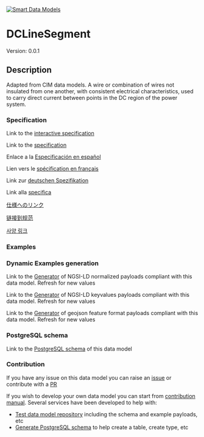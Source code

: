 [![Smart Data Models](https://smartdatamodels.org/wp-content/uploads/2022/01/SmartDataModels_logo.png "Logo")](https://smartdatamodels.org)
# DCLineSegment
Version: 0.0.1

## Description 

Adapted from CIM data models. A wire or combination of wires not insulated from one another, with consistent electrical characteristics, used to carry direct current between points in the DC region of the power system.
### Specification

Link to the [interactive specification](https://swagger.lab.fiware.org/?url=https://smart-data-models.github.io/dataModel.EnergyCIM/DCLineSegment/swagger.yaml)

Link to the [specification](https://github.com/smart-data-models/dataModel.EnergyCIM/blob/master/DCLineSegment/doc/spec.md)

Enlace a la [Especificación en español](https://github.com/smart-data-models/dataModel.EnergyCIM/blob/master/DCLineSegment/doc/spec_ES.md)

Lien vers le [spécification en français](https://github.com/smart-data-models/dataModel.EnergyCIM/blob/master/DCLineSegment/doc/spec_FR.md)

Link zur [deutschen Spezifikation](https://github.com/smart-data-models/dataModel.EnergyCIM/blob/master/DCLineSegment/doc/spec_DE.md)

Link alla [specifica](https://github.com/smart-data-models/dataModel.EnergyCIM/blob/master/DCLineSegment/doc/spec_IT.md)

[仕様へのリンク](https://github.com/smart-data-models/dataModel.EnergyCIM/blob/master/DCLineSegment/doc/spec_JA.md)

[链接到规范](https://github.com/smart-data-models/dataModel.EnergyCIM/blob/master/DCLineSegment/doc/spec_ZH.md)

[사양 링크](https://github.com/smart-data-models/dataModel.EnergyCIM/blob/master/DCLineSegment/doc/spec_KO.md)
### Examples
### Dynamic Examples generation

Link to the [Generator](https://smartdatamodels.org/extra/ngsi-ld_generator.php?schemaUrl=https://raw.githubusercontent.com/smart-data-models/dataModel.EnergyCIM/master/DCLineSegment/schema.json&email=info@smartdatamodels.org) of NGSI-LD normalized payloads compliant with this data model. Refresh for new values

Link to the [Generator](https://smartdatamodels.org/extra/ngsi-ld_generator_keyvalues.php?schemaUrl=https://raw.githubusercontent.com/smart-data-models/dataModel.EnergyCIM/master/DCLineSegment/schema.json&email=info@smartdatamodels.org) of NGSI-LD keyvalues payloads compliant with this data model. Refresh for new values

Link to the [Generator](https://smartdatamodels.org/extra/geojson_features_generator.php?schemaUrl=https://raw.githubusercontent.com/smart-data-models/dataModel.EnergyCIM/master/DCLineSegment/schema.json&email=info@smartdatamodels.org) of geojson feature format payloads compliant with this data model. Refresh for new values
### PostgreSQL schema

Link to the [PostgreSQL schema](https://github.com/smart-data-models/dataModel.EnergyCIM/blob/master/DCLineSegment/schema.sql) of this data model
### Contribution

 If you have any issue on this data model you can raise an [issue](https://github.com/smart-data-models/dataModel.EnergyCIM/issues)  or contribute with a [PR](https://github.com/smart-data-models/dataModel.EnergyCIM/pulls)

 If you wish to develop your own data model you can start from [contribution manual](https://bit.ly/contribution_manual). Several services have been developed to help with: 
 - [Test data model repository](https://smartdatamodels.org/index.php/data-models-contribution-api/) including the schema and example payloads, etc
 - [Generate PostgreSQL schema](https://smartdatamodels.org/index.php/sql-service/) to help create a table, create type, etc